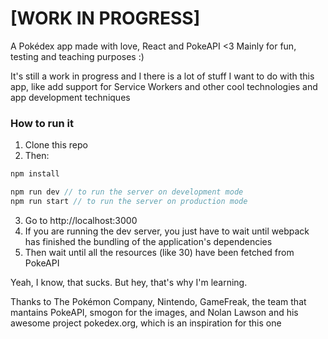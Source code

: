 # [WORK IN PROGRESS]
A Pokédex app made with love, React and PokeAPI <3
Mainly for fun, testing and teaching purposes :)

It's still a work in progress and I there is a lot of stuff I want to do with this app, like add support for Service Workers and other cool technologies and app development techniques

### How to run it
1. Clone this repo
2. Then:
```js
npm install

npm run dev // to run the server on development mode
npm run start // to run the server on production mode

```
3. Go to http://localhost:3000
4. If you are running the dev server, you just have to wait until webpack has finished the bundling of the application's dependencies
5. Then wait until all the resources (like 30) have been fetched from PokeAPI

Yeah, I know, that sucks. But hey, that's why I'm learning.

Thanks to The Pokémon Company, Nintendo, GameFreak, the team that mantains PokeAPI, smogon for the images, and Nolan Lawson and his awesome project pokedex.org, which is an inspiration for this one
